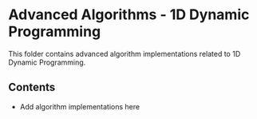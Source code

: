 # Advanced Algorithms - 1D Dynamic Programming

This folder contains advanced algorithm implementations related to 1D Dynamic Programming.

## Contents

* Add algorithm implementations here

